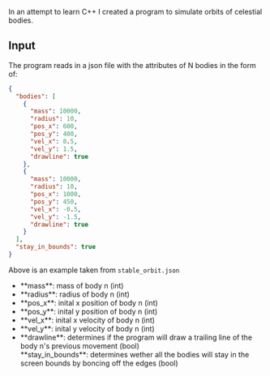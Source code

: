 In an attempt to learn C++ I created a program to simulate orbits of celestial bodies.

## Input

The program reads in a json file with the attributes of N bodies in the form of:

```json
{
  "bodies": [
    {
      "mass": 10000,
      "radius": 10,
      "pos_x": 600,
      "pos_y": 400,
      "vel_x": 0.5,
      "vel_y": 1.5,
      "drawline": true
    },
    {
      "mass": 10000,
      "radius": 10,
      "pos_x": 1000,
      "pos_y": 450,
      "vel_x": -0.5,
      "vel_y": -1.5,
      "drawline": true
    }
  ],
  "stay_in_bounds": true
}
```
Above is an example taken from ```stable_orbit.json``` 

<ul>
  <li>**mass**: mass of body n (int)</li>
  <li>**radius**: radius of body n (int) </li>
  <li>**pos_x**: inital x position of body n (int) </li>
  <li>**pos_y**: inital y position of body n (int)</li>
  <li>**vel_x**: inital x velocity of body n (int) </li>
  <li>**vel_y**: inital y velocity of body n (int) </li>
  <li>**drawline**: determines if the program will draw a trailing line of the body n's previous movement (bool)</li>
  <l1>**stay_in_bounds**: determines wether all the bodies will stay in the screen bounds by boncing off the edges (bool)</li>
</ul>




